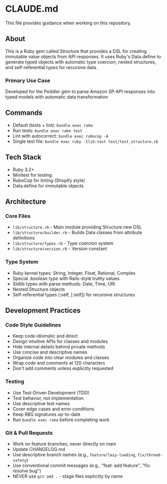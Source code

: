 # CLAUDE.md

This file provides guidance when working on this repository.

## About

This is a Ruby gem called Structure that provides a DSL for creating immutable value objects from API responses. It uses Ruby's Data.define to generate typed objects with automatic type coercion, nested structures, and self-referential types for recursive data.

### Primary Use Case

Developed for the Peddler gem to parse Amazon SP-API responses into typed models with automatic data transformation

## Commands

- Default (tests + lint): `bundle exec rake`
- Run tests: `bundle exec rake test`
- Lint with autocorrect: `bundle exec rubocop -A`
- Single test file: `bundle exec ruby -Ilib:test test/test_structure.rb`

## Tech Stack

- Ruby 3.2+
- Minitest for testing
- RuboCop for linting (Shopify style)
- Data.define for immutable objects

## Architecture

### Core Files
- `lib/structure.rb` - Main module providing Structure.new DSL
- `lib/structure/builder.rb` - Builds Data classes from attribute definitions
- `lib/structure/types.rb` - Type coercion system
- `lib/structure/version.rb` - Version constant

### Type System
- Ruby kernel types: String, Integer, Float, Rational, Complex
- Special :boolean type with Rails-style truthy values
- Stdlib types with parse methods: Date, Time, URI
- Nested Structure objects
- Self-referential types (:self, [:self]) for recursive structures

## Development Practices

### Code Style Guidelines

- Keep code idiomatic and direct
- Design intuitive APIs for classes and modules
- Hide internal details behind private methods
- Use concise and descriptive names
- Organize code into clear modules and classes
- Wrap code and comments at 120 characters
- Don't add comments unless explicitly requested

### Testing
- Use Test-Driven Development (TDD)
- Test behavior, not implementation
- Use descriptive test names
- Cover edge cases and error conditions
- Keep RBS signatures up-to-date
- Run `bundle exec rake` before completing work

### Git & Pull Requests
- Work on feature branches, never directly on main
- Update CHANGELOG.md
- Use descriptive branch names (e.g., `feature/lazy-loading`, `fix/thread-safety`)
- Use conventional commit messages (e.g., "feat: add feature", "fix: resolve bug")
- NEVER use `git add .` - stage files explicitly by name
